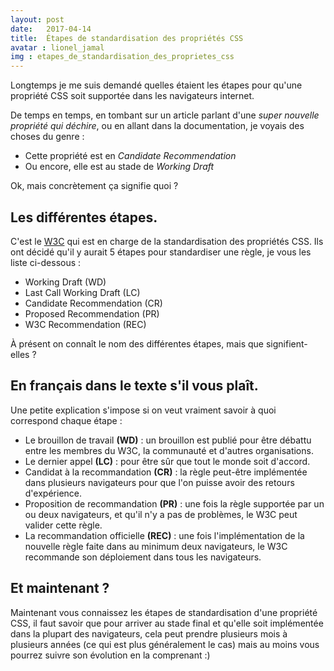 ```yaml
---
layout: post
date:   2017-04-14
title:  Étapes de standardisation des propriétés CSS
avatar : lionel_jamal
img : etapes_de_standardisation_des_proprietes_css
---
```


Longtemps je me suis demandé quelles étaient les étapes pour qu'une propriété CSS soit supportée dans les navigateurs internet.

De temps en temps, en tombant sur un article parlant d'une _super nouvelle propriété qui déchire_, ou en allant dans la documentation, je voyais des choses du genre :

* Cette propriété est en _Candidate Recommendation_
* Ou encore, elle est au stade de _Working Draft_

Ok, mais concrètement ça signifie quoi ?

## Les différentes étapes.

C'est le [W3C](https://www.w3.org/) qui est en charge de la standardisation des propriétés CSS. Ils ont décidé qu'il y aurait 5 étapes pour standardiser une règle, je vous les liste ci-dessous :

* Working Draft (WD)
* Last Call Working Draft (LC)
* Candidate Recommendation (CR)
* Proposed Recommendation (PR)
* W3C Recommendation (REC)

À présent on connaît le nom des différentes étapes, mais que signifient-elles ?

## En français dans le texte s'il vous plaît.

Une petite explication s'impose si on veut vraiment savoir à quoi correspond chaque étape :

* Le brouillon de travail **(WD)** : un brouillon est publié pour être débattu entre les membres du W3C, la communauté et d'autres organisations.
* Le dernier appel **(LC)** : pour être sûr que tout le monde soit d'accord.
* Candidat à la recommandation **(CR)** : la règle peut-être implémentée dans plusieurs navigateurs pour que l'on puisse avoir des retours d'expérience.
* Proposition de recommandation **(PR)** : une fois la règle supportée par un ou deux navigateurs, et qu'il n'y a pas de problèmes, le W3C peut valider cette règle.
* La recommandation officielle **(REC)** : une fois l'implémentation de la nouvelle règle faite dans au minimum deux navigateurs, le W3C recommande son déploiement dans tous les navigateurs.

## Et maintenant ?

Maintenant vous connaissez les étapes de standardisation d'une propriété CSS, il faut savoir que pour arriver au stade final et qu'elle soit implémentée dans la plupart des navigateurs, cela peut prendre plusieurs mois à plusieurs années (ce qui est plus généralement le cas) mais au moins vous pourrez suivre son évolution en la comprenant :)
